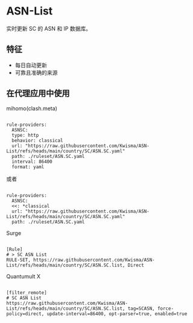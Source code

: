 
# ASN-List
    
实时更新 SC 的 ASN 和 IP 数据库。
    
## 特征
    
- 每日自动更新
- 可靠且准确的来源
    
## 在代理应用中使用
    
mihomo(clash.meta)
   
<pre><code class="language-javascript">
rule-providers:
  ASNSC:
  type: http
  behavior: classical
  url: "https://raw.githubusercontent.com/Kwisma/ASN-List/refs/heads/main/country/SC/ASN.SC.yaml"
  path: ./ruleset/ASN.SC.yaml
  interval: 86400
  format: yaml
</code></pre>

或者

<pre><code class="language-javascript">
rule-providers:
  ASNSC:
  <<: *classical
  url: "https://raw.githubusercontent.com/Kwisma/ASN-List/refs/heads/main/country/SC/ASN.SC.yaml"
  path: ./ruleset/ASN.SC.yaml
</code></pre>
    
Surge
    
<pre><code class="language-javascript">
[Rule]
# > SC ASN List
RULE-SET, https://raw.githubusercontent.com/Kwisma/ASN-List/refs/heads/main/country/SC/ASN.SC.list, Direct
</code></pre>
    
Quantumult X
    
<pre><code class="language-javascript">
[filter_remote]
# SC ASN List
https://raw.githubusercontent.com/Kwisma/ASN-List/refs/heads/main/country/SC/ASN.SC.list, tag=SCASN, force-policy=direct, update-interval=86400, opt-parser=true, enabled=true
</code></pre>
